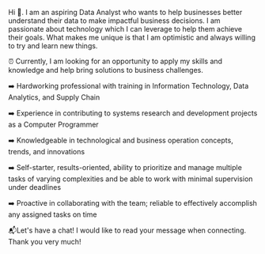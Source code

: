 Hi 👋.
I am an aspiring Data Analyst who wants to help businesses better understand their data to make impactful business decisions. I am passionate about technology which I can leverage to help them achieve their goals. What makes me unique is that I am optimistic and always willing to try and learn new things. 

⏰ Currently, I am looking for an opportunity to apply my skills and knowledge and help bring solutions to business challenges.


➡️ Hardworking professional with training in Information Technology, Data Analytics, and Supply Chain

➡️ Experience in contributing to systems research and development projects as a Computer Programmer

➡️ Knowledgeable in technological and business operation concepts, trends, and innovations
 
➡️ Self-starter, results-oriented, ability to prioritize and manage multiple tasks of varying complexities and be able to work with minimal supervision under deadlines

➡️ Proactive in collaborating with the team; reliable to effectively accomplish any assigned tasks on time



📬Let's have a chat! I would like to read your message when connecting. Thank you very much!
